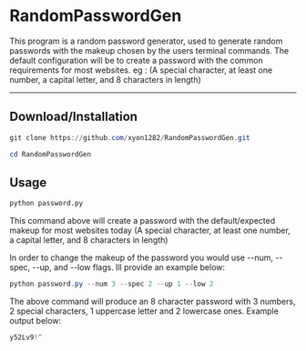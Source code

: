 # RandomPasswordGen

This program is a random password generator, used to generate random passwords with the makeup chosen by the users terminal commands. The default configuration will be to create a password with the common requirements for most websites. eg : (A special character, at least one number, a capital letter, and 8 characters in length)

-----------------------------------------

## Download/Installation

```powershell
git clone https://github.com/xyon1282/RandomPasswordGen.git
```

```powershell
cd RandomPasswordGen
```

## Usage

```python
python password.py
```

This command above will create a password with the default/expected makeup for most websites today (A special character, at least one number, a capital letter, and 8 characters in length)

In order to change the makeup of the password you would use --num, --spec, --up, and --low flags. Ill provide an example below:

```powershell
python password.py --num 3 --spec 2 --up 1 --low 2
```

The above command will produce an 8 character password with 3 numbers, 2 special characters, 1 uppercase letter and 2 lowercase ones. Example output below:

```powershell
y52Lv9!^
```
